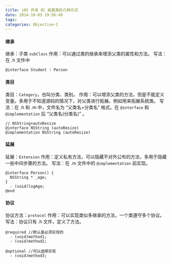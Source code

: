 ```yaml
---
title: iOS 开发 OC 拓展类的几种方式
date: 2014-10-03 19:56:49
tags:
categories: Objective-C
---
```


#### 继承
继承：子类 `subClass`
作用：可以通过类的继承来增添父类的属性和方法。
写法：在 .h 文件中
```objc
@interface Student : Person
```
<!--more-->

#### 类目
类目：`Category`，也叫分类、类别。
作用：可以增添父类的方法，但是不能定义变量。多用于不知道源码的情况下，对父类进行拓展。例如用来拓展系统类。
写法：在 .h 和 .m 中，文件名为 “父类名+分类名” 格式。在 `@interface` 和 `@implementation` 后 “父类名(分类名)” 。
```objc
// NSString+autoResize
@interface NSString (autoResize)
@implementation NSString (autoResize)
```

#### 延展
延展：`Extension`
作用：定义私有方法，可以隐藏不对外公布的方法，多用于隐藏一些中间步骤的方法。
写法：在 .m 文件中的 `@implementation` 前实现。
```objc
@interface Person() {    
  NSString * _age;
}
  - (void)logAge;
@end
```

#### 协议
协议方法：`protocol`
作用：可以实现类似多继承的方法，一个类遵守多个协议。
写法：协议只有 .h 文件，定义了方法。
```objc
@required //默认是必须实现的
  - (void)method1;
  - (void)method2;
                       
@optional //可以选择实现
  - (void)method3;
```
